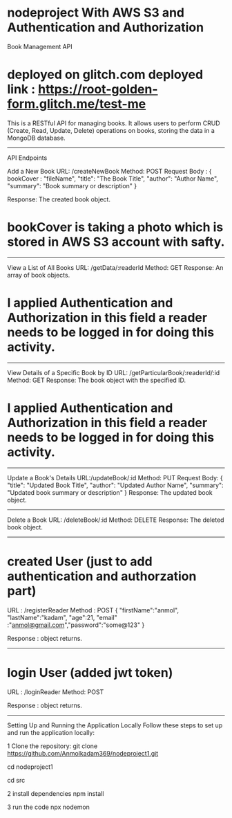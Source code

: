 # nodeproject With AWS S3 and Authentication and Authorization

Book Management API

# deployed on glitch.com deployed link : https://root-golden-form.glitch.me/test-me

This is a RESTful API for managing books. It allows users to perform CRUD (Create, Read, Update, Delete) operations on books, storing the data in a MongoDB database.

------------------------------------------------------------------------------------------------------------------


API Endpoints

Add a New Book
URL: /createNewBook 
Method: POST
Request Body :
{
bookCover : "fileName",
"title": "The Book Title",
"author": "Author Name",
"summary": "Book summary or description"
}

Response: The created book object.

 # bookCover is taking a photo which is stored in AWS S3 account with safty.

------------------------------------------------------------------------------------------------------------------
 

View a List of All Books
URL: /getData/:readerId
Method: GET
Response: An array of book objects.

# I applied Authentication and Authorization in this field a reader needs to be logged in for doing this activity.

------------------------------------------------------------------------------------------------------------------

View Details of a Specific Book by ID
 URL: /getParticularBook/:readerId/:id
  Method: GET
 Response: The book object with the specified ID.


# I applied Authentication and Authorization in this field a reader needs to be logged in for doing this activity.
 
------------------------------------------------------------------------------------------------------------------

Update a Book's Details
URL:/updateBook/:id
  Method: PUT
Request Body: 
{ "title": "Updated Book Title", 
"author": "Updated Author Name", 
"summary": "Updated book summary or description"
 }
Response: The updated book object.

  ------------------------------------------------------------------------------------------------------------------


Delete a Book 
URL: /deleteBook/:id 
Method: DELETE 
Response: The deleted book object.

  ------------------------------------------------------------------------------------------------------------------

# created User (just to add authentication and authorzation part)
URL : /registerReader
Method : POST
 { 
     "firstName":"anmol", "lastName":"kadam", "age":21, "email" :"anmol@gmail.com","password":"some@123"
}

Response : object returns.

  ------------------------------------------------------------------------------------------------------------------
 # login User (added jwt token)
URL : /loginReader
Method: POST

Response : object returns.

  ------------------------------------------------------------------------------------------------------------------
  
Setting Up and Running the Application Locally Follow these steps to set up and run the application locally:

1 Clone the repository: git clone https://github.com/Anmolkadam369/nodeproject1.git 

cd nodeproject1   

cd src

2 install dependencies npm install

3 run the code npx nodemon
